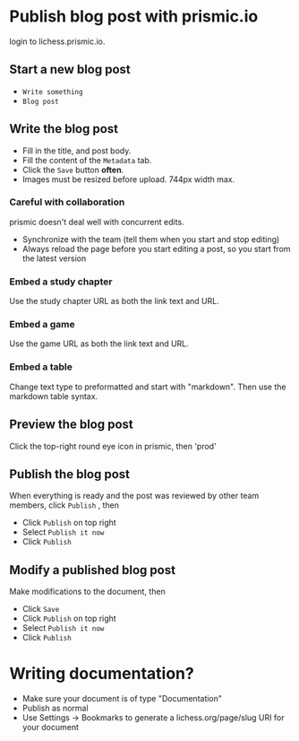 Publish blog post with prismic.io
=================================

login to lichess.prismic.io.

Start a new blog post
------------------------

- `Write something`
- `Blog post`

Write the blog post
----------------------

- Fill in the title, and post body.
- Fill the content of the `Metadata` tab.
- Click the `Save` button **often**.
- Images must be resized before upload. 744px width max.

### Careful with collaboration

prismic doesn't deal well with concurrent edits.

- Synchronize with the team (tell them when you start and stop editing)
- Always reload the page before you start editing a post, so you start from the latest version

### Embed a study chapter

Use the study chapter URL as both the link text and URL.

### Embed a game

Use the game URL as both the link text and URL.

### Embed a table

Change text type to preformatted and start with "markdown". Then use the markdown table syntax.

Preview the blog post
------------------------

Click the top-right round eye icon in prismic, then 'prod'

Publish the blog post
------------------------

When everything is ready and the post was reviewed by other team members,
click `Publish` , then

- Click `Publish` on top right
- Select `Publish it now`
- Click `Publish`

Modify a published blog post
-------------------------------

Make modifications to the document, then

- Click `Save`
- Click `Publish` on top right
- Select `Publish it now`
- Click `Publish`

Writing documentation?
=================================

- Make sure your document is of type "Documentation"
- Publish as normal
- Use Settings -> Bookmarks to generate a lichess.org/page/slug URI for your document

